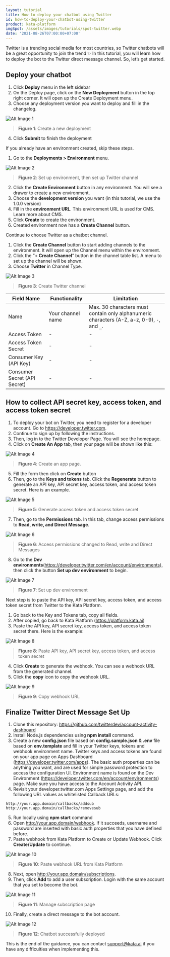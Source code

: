 ```yaml
---
layout: tutorial
title: How to deploy your chatbot using Twitter
id: how-to-deploy-your-chatbot-using-twitter
product: kata-platform
imgSpot: /assets/images/tutorials/spot-twitter.webp
date: '2021-08-26T07:00:00+07:00'
---
```


Twitter is a trending social media for most countries, so Twitter chatbots will be a great opportunity to join the trend ✨ In this tutorial, you will learn how to deploy the bot to the Twitter direct message channel. So, let’s get started.

## Deploy your chatbot

1. Click **Deploy** menu in the left sidebar
2. On the Deploy page, click on the **New Deployment** button in the top right corner. It will open up the Create Deployment menu.
3. Choose any deployment version you want to deploy and fill in the changelog.

![Alt Image 1](https://lh3.googleusercontent.com/7qQL-bT11-PszbC2Y92kcZ_Avayic4bKR4k82jquDTH2_iRs6a6ZL0b7gN8-1cqfvLEtUYZl_l20Tq885jwkx4lU8lI_Gs6lpKD42MCJoP7OQqIttgLTk4O_i6hQiRj1hlE6aPwH)

> **Figure 1**: Create a new deployment

4. Click **Submit** to finish the deployment

If you already have an environment created, skip these steps.

1. Go to the **Deployments > Environment** menu.

![Alt Image 2](https://lh3.googleusercontent.com/wRHYa5fPbW012q3q7JqosoR9qq5R72aafskrbpILMMs2akEXy50LRF5uTJ2XjYBou26sv8s3K6p0K-Zy1oySuvP5k1F6wGwJrXJGjRuZmHvrJFIny_jjED9ZxrVvBZU06yHbaF2A)

> **Figure 2**: Set up environment, then set up Twitter channel

2. Click the **Create Environment** button in any environment. You will see a drawer to create a new environment.
3. Choose the **development version** you want (in this tutorial, we use the 1.0.0 version)
4. Fill in the **environment URL**. This environment URL is used for CMS. Learn more about CMS.
5. Click **Create** to create the environment.
6. Created environment now has a **Create Channel** button.

Continue to choose Twitter as a chatbot channel.

1. Click the **Create Channel** button to start adding channels to the environment. It will open up the Channel menu within the environment.
2. Click the ”**+ Create Channel**” button in the channel table list. A menu to set up the channel will be shown.
3. Choose **Twitter** in Channel Type.

![Alt Image 3](https://lh6.googleusercontent.com/1e60t2rOsNQc8QysllKO4gxIGwEvSVapL7El-Ju2VlcCIOTxWnXSGpAXlMgo4VPSAGuhXcImhbyVTHrDO8ZB1VESeV7HcOuUpQnHN8JWxispwE6xCTaFL7ade6q078byGAiDrTNY)

> **Figure 3**: Create Twitter channel

| Field Name                   | Functionality     | Limitation                                                                                  |
| ---------------------------- | ----------------- | ------------------------------------------------------------------------------------------- |
| Name                         | Your channel name | Max. 30 characters must contain only alphanumeric characters (A-Z, a-z, 0-9), `-`, and `_`. |
| Access Token                 | -                 | -                                                                                           |
| Access Token Secret          | -                 | -                                                                                           |
| Consumer Key (API Key)       | -                 | -                                                                                           |
| Consumer Secret (API Secret) | -                 | -                                                                                           |

## How to collect API secret key, access token, and access token secret

1. To deploy your bot on Twitter, you need to register for a developer account. Go to <a href="https://developer.twitter.com" target="_blank"><span>http</span>s://developer.twitter.com</a>.
2. Continue to sign up by following the instructions.
3. Then, log in to the Twitter Developer Page. You will see the homepage.
4. Click on **Create An App** tab, then your page will be shown like this:

![Alt Image 4](https://lh3.googleusercontent.com/OdoqY_qeP64uzlsZr24JrRhbepoqrtymPXC86F0UaqBZW06e0VVObF7AEVWanBSfZ4KqUf4O6F_W9CUKJe1d8lv8HDaUKk4DW8xJ48Hb43toCvGUbUoElNMn91GUndJiiCaZL5SM)

> **Figure 4**: Create an app page.

5. Fill the form then click on **Create** button
6. Then, go to the **Keys and tokens** tab. Click the **Regenerate** button to generate an API key, API secret key, access token, and access token secret. Here is an example.

![Alt Image 5](https://lh3.googleusercontent.com/J3bW4olVVvCgmk6gWQSarPoilsfpbBug3eTpt2TIX1JiZ8b1Io6rWnvy4yeneEfOGqxv1wFZ4MNS4R1oijEAy8uSJeV8Hd6ZGjIuZ6t4C5PY-Sd6yd_gxwOA0vtpEG4R_iNl15HS)

> **Figure 5**: Generate access token and access token secret

7. Then, go to the **Permissions** tab. In this tab, change access permissions to **Read, write, and Direct Message**.

![Alt Image 6](https://lh4.googleusercontent.com/Ngs3Mz1H6fqS-Ahzg_U3lryRdolxVmHJhe0l0BsnQz7CqCaX86UQrpRrSnmuwdL01nSCc4izMjfF6hbotLrgCT9Se0bWWX5fTqGV6Z3l5vQC1IimlqXGanzOHJDL4XU4yg5AItdS)

> **Figure 6**: Access permissions changed to Read, write and Direct Messages

8. Go to the **Dev environments**(<a href="https://developer.twitter.com/en/account/environments" target="_blank"><span>http</span>s://developer.twitter.com/en/account/environments</a>), then click the button **Set up dev environment** to begin.

![Alt Image 7](https://lh5.googleusercontent.com/c8SvPV8iNJ9XguqhDTmpkoW818z6RwCWJCJHwIm2bN9JEe8zpJvr3PVqKiJYnajFLqg81ElyWMovUXDaJPc55GAxFfz1usWVhzgXcEUZ8dTe4u1UN22OaTJqnBmXYyOlr5M3Jgq_)

> **Figure 7**: Set up dev environment

Next step is to paste the API key, API secret key, access token, and access token secret from Twitter to the Kata Platform.

1. Go back to the Key and Tokens tab, copy all fields.
2. After copied, go back to Kata Platform (<a href="https://platform.kata.ai" target="_blank"><span>http</span>s://platform.kata.ai</a>)
3. Paste the API key, API secret key, access token, and access token secret there. Here is the example:

![Alt Image 8](https://lh3.googleusercontent.com/V95HDF2NSwY1aGlOR5YeLFWUK_zps9qY_YF_F_bRR4RHtAzDUBmFTiDndTzg4pbXfO-Ln6UBIs-bze3erosAnFcsQt7r8s8TsgKaMEMDZ3u4ZTG0nqPvl0UnIBcMsXpxWMIUwk3A)

> **Figure 8**: Paste API key, API secret key, access token, and access token secret

4. Click **Create** to generate the webhook. You can see a webhook URL from the generated channel.
5. Click the **copy** icon to copy the webhook URL.

![Alt Image 9](https://lh5.googleusercontent.com/n7IGyBPqnBHf10rJlb_M9l0x-xWobhxutiRor9wP0r259gsxGPxHvQS7IipXIqpcLk7FAXoC-edU9X2aPh_8tThKrgwslWgAsDiZhUdOJLZb9MMcA96l8syZL3FINaPbN1i-dXDb)

> **Figure 9**: Copy webhook URL

## Finalize Twitter Direct Message Set Up

1. Clone this repository: <a href="https://github.com/twitterdev/account-activity-dashboard" target="_blank"><span>http</span>s://github.com/twitterdev/account-activity-dashboard</a>
2. Install Node.js dependencies using **npm install** command.
3. Create a new **config.json** file based on **config.sample.json** & **.env** file based on **env.template** and fill in your Twitter keys, tokens and webhook environment name. Twitter keys and access tokens are found on your app page on Apps Dashboard (<a href="https://developer.twitter.com/apps" target="_blank"><span>http</span>s://developer.twitter.com/apps</a>). The basic auth properties can be anything you want, and are used for simple password protection to access the configuration UI. Environment name is found on the Dev Environment (<a href="https://developer.twitter.com/en/account/environments" target="_blank"><span>http</span>s://developer.twitter.com/en/account/environments</a>) page. Make sure you have access to the Account Activity API.
4. Revisit your developer.twitter.com Apps Settings page, and add the following URL values as whitelisted Callback URLs:

```
http://your.app.domain/callbacks/addsub
http://your.app.domain/callbacks/removesub
```

5. Run locally using **npm start** command
6. Open <a href="http://your.app.domain/webhook" target="_blank"><span>htt</span>p://your.app.domain/webhook</a>. If it succeeds, username and password are inserted with basic auth properties that you have defined before.
7. Paste webhook from Kata Platform to Create or Update Webhook. Click **Create/Update** to continue.

![Alt Image 10](https://lh6.googleusercontent.com/s5aMas6GBzvQLEj8svcnhx-XSbvFvC1mLD9aLi81-PJtABsPXZpPzSO3MLzdAdH_Y7lQ_4ZfOly5WA8_8JQq-EPyZUsoOZyM20F39D9HaYmmvgA1oa1Na5Dqq7jdZjDPsjq3EHvQ)

> **Figure 10**: Paste webhook URL from Kata Platform

8. Next, open <a href="http://your.app.domain/subscriptions" target="_blank"><span>htt</span>p://your.app.domain/subscriptions</a>.
9. Then, click **Add** to add a user subscription. Login with the same account that you set to become the bot.

![Alt Image 11](https://lh3.googleusercontent.com/3QZFpJZPNLFUrSARVYQTxDFTMWKzv1yfKBXhKn7-bEsuMnWCsHJuoggMR-gn4mmnLd2jJ7eyKG-OlgOC2fo7XgpJ0jAbyO-4QJax-YJsezFk4Pq7clcrs7UWOdrBkOyUDGVAcEbT)

> **Figure 11**: Manage subscription page

10. Finally, create a direct message to the bot account.

![Alt Image 12](https://lh3.googleusercontent.com/8eja7sV-2GkYVeLQOT-WtVKvgJVXJyuTxKdb1HBOEawPE2aq_KWEWJ9BgPVdHgR3LxYDvaMxUL1xynFc1jW3Hn7-WiDiQHhggcteVo44qbU0qE5wA5gEgQldHW0pp2s12veEv85p)

> **Figure 12**: Chatbot successfully deployed

This is the end of the guidance, you can contact support@kata.ai if you have any difficulties when implementing this.
